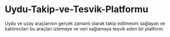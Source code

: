 # Uydu-Takip-ve-Tesvik-Platformu
Uydu ve uzay araçlarının gerçek zamanlı olarak takip edilmesini sağlayan ve katılımcıları bu araçları izlemeye ve veri sağlamaya teşvik eden bir platform.
